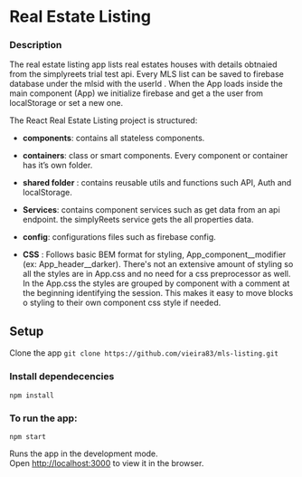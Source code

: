 # Real Estate Listing

### Description
The real estate listing app lists real estates houses with details obtnaied from the simplyreets trial test api. Every MLS list can be saved to firebase database under the mlsid with the userId . When the App loads inside the main component (App) we initialize firebase and get a the user from localStorage or set a new one.  

The  React Real Estate Listing project is structured:
- **components**: contains all stateless components.
- **containers**: class or smart components. Every component or container has it’s own folder.
- **shared folder** : contains reusable utils and functions such API, Auth and localStorage. 
- **Services**:  contains component services such as get data from an api endpoint. the simplyReets service gets the all properties data.
- **config**: configurations files such as firebase config.

-  **CSS** :
Follows basic BEM format for styling, App_component__modifier (ex: App_header__darker). There's not an extensive amount of styling so all the styles are in App.css and no need for a css preprocessor as well. In the App.css the styles are grouped by component with a comment at the beginning identifying the session. This makes it easy to move blocks o styling to their own component css style if needed.

## Setup
Clone the app
``` git clone https://github.com/vieira83/mls-listing.git ```

### Install dependecencies
`npm install`


### To run the app:

 `npm start`

Runs the app in the development mode.<br>
Open [http://localhost:3000](http://localhost:3000) to view it in the browser.
